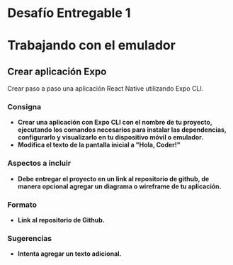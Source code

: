 # Desafío Entregable 1

# ****Trabajando con el emulador****

## ****Crear aplicación Expo****

Crear paso a paso una aplicación React Native utilizando Expo CLI.

### **Consigna**

- **Crear una aplicación con Expo CLI con el nombre de tu proyecto, ejecutando los comandos necesarios para instalar las dependencias, configurarlo y visualizarlo en tu dispositivo móvil o emulador.**
- **Modifica el texto de la pantalla inicial a "Hola, Coder!"**

### **Aspectos a incluir**

- **Debe entregar el proyecto en un link al repositorio de github, de manera opcional agregar un diagrama o wireframe de tu aplicación.**

### **Formato**

- **Link al repositorio de Github.**

### **Sugerencias**

- **Intenta agregar un texto adicional.**